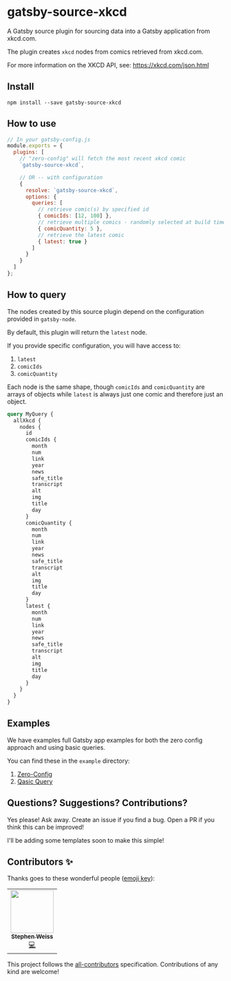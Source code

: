 # gatsby-source-xkcd

A Gatsby source plugin for sourcing data into a Gatsby application from xkcd.com.

The plugin creates `xkcd` nodes from comics retrieved from xkcd.com.

For more information on the XKCD API, see: https://xkcd.com/json.html

## Install

`npm install --save gatsby-source-xkcd`

## How to use

```javascript
// In your gatsby-config.js
module.exports = {
  plugins: [
    // "zero-config" will fetch the most recent xkcd comic
    `gatsby-source-xkcd`,

    // OR -- with configuration
    {
      resolve: `gatsby-source-xkcd`,
      options: {
        queries: [
          // retrieve comic(s) by specified id
          { comicIds: [12, 100] },
          // retrieve multiple comics - randomly selected at build time
          { comicQuantity: 5 },
          // retrieve the latest comic
          { latest: true }
        ]
      }
    }
  ]
};
```

## How to query

The nodes created by this source plugin depend on the configuration provided in `gatsby-node`.

By default, this plugin will return the `latest` node.

If you provide specific configuration, you will have access to:

1. `latest`
2. `comicIds`
3. `comicQuantity`

Each node is the same shape, though `comicIds` and `comicQuantity` are arrays of objects while `latest` is always just one comic and therefore just an object.

```graphql
query MyQuery {
  allXkcd {
    nodes {
      id
      comicIds {
        month
        num
        link
        year
        news
        safe_title
        transcript
        alt
        img
        title
        day
      }
      comicQuantity {
        month
        num
        link
        year
        news
        safe_title
        transcript
        alt
        img
        title
        day
      }
      latest {
        month
        num
        link
        year
        news
        safe_title
        transcript
        alt
        img
        title
        day
      }
    }
  }
}
```

## Examples

We have examples full Gatsby app examples for both the zero config approach and using basic queries.

You can find these in the `example` directory:
1. [Zero-Config](./example/zero-config/README.md)
1. [Qasic Query](./example/basic-query/README.md)

## Questions? Suggestions? Contributions?

Yes please! Ask away. Create an issue if you find a bug. Open a PR if you think this can be improved!

I'll be adding some templates soon to make this simple!

## Contributors ✨

Thanks goes to these wonderful people ([emoji key](https://allcontributors.org/docs/en/emoji-key)):

<!-- ALL-CONTRIBUTORS-LIST:START - Do not remove or modify this section -->
<!-- prettier-ignore-start -->
<!-- markdownlint-disable -->
<table>
  <tr>
    <td align="center"><a href="https://github.com/stephencweiss"><img src="https://avatars3.githubusercontent.com/u/39878535?s=400&v=4" width="100px;" alt=""/><br /><sub><b>Stephen Weiss</b></sub></a><br /><a href="https://github.com/formatjs/formatjs/commits?author=pyrocat101" title="Code">💻</a></td>
  </tr>
</table>

<!-- markdownlint-enable -->
<!-- prettier-ignore-end -->

<!-- ALL-CONTRIBUTORS-LIST:END -->
This project follows the [all-contributors](https://allcontributors.org/) specification. Contributions of any kind are welcome!